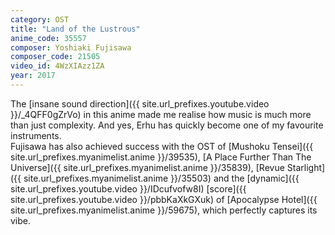 ```yaml
---
category: OST
title: "Land of the Lustrous"
anime_code: 35557
composer: Yoshiaki Fujisawa
composer_code: 21505
video_id: 4WzXIAzz1ZA
year: 2017
---
```

The [insane sound direction]({{ site.url_prefixes.youtube.video }}/_4QFF0gZrVo) in this anime made me realise how music is much more than just complexity. And yes, Erhu has quickly become one of my favourite instruments.\
Fujisawa has also achieved success with the OST of [Mushoku Tensei]({{ site.url_prefixes.myanimelist.anime }}/39535), [A Place Further Than The Universe]({{ site.url_prefixes.myanimelist.anime }}/35839), [Revue Starlight]({{ site.url_prefixes.myanimelist.anime }}/35503) and the [dynamic]({{ site.url_prefixes.youtube.video }}/IDcufvofw8I) [score]({{ site.url_prefixes.youtube.video }}/pbbKaXkGXuk) of [Apocalypse Hotel]({{ site.url_prefixes.myanimelist.anime }}/59675), which perfectly captures its vibe.
